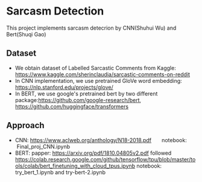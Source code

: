 # Sarcasm Detection

This project implements sarcasm detecrion by CNN(Shuhui Wu) and Bert(Shuqi Gao)

## Dataset
* We obtain dataset of Labelled Sarcastic Comments from Kaggle: https://www.kaggle.com/sherinclaudia/sarcastic-comments-on-reddit
* In CNN implementation, we use pretrained GloVe word embedding: https://nlp.stanford.edu/projects/glove/
* In BERT, we use google's pretrained bert by two different package:https://github.com/google-research/bert, https://github.com/huggingface/transformers

## Approach
* CNN: https://www.aclweb.org/anthology/N18-2018.pdf &nbsp; &nbsp; &nbsp; notebook: &nbsp;Final_proj_CNN.ipynb
* BERT: papper: https://arxiv.org/pdf/1810.04805v2.pdf 
followed https://colab.research.google.com/github/tensorflow/tpu/blob/master/tools/colab/bert_finetuning_with_cloud_tpus.ipynb notebook:    try_bert_1.ipynb and try-bert-2.ipynb
  
